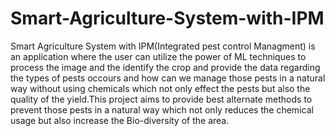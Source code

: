 # Smart-Agriculture-System-with-IPM
Smart Agriculture System with IPM(Integrated pest control Managment) is an application where the user can utilize the power of ML techniques to process the image and the identify the crop and provide the data regarding the types of pests occours and how can we manage those pests in a natural way without using chemicals which not only effect the pests but also the quality of the yield.This project aims to provide best alternate methods to prevent those pests in a natural way which not only reduces the chemical usage but also increase the Bio-diversity of the area.

